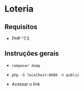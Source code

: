 
# Loteria

## Requisitos

* PHP ^7.3

## Instruções gerais

  * ```composer dump```

  * ```php -S localhost:8080 -t public```

  * Acessar o link